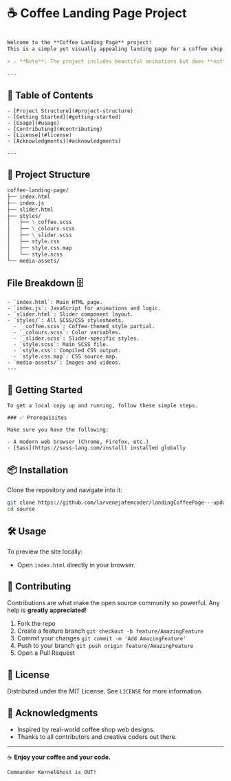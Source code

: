 # ☕ Coffee Landing Page Project

```markdown

Welcome to the **Coffee Landing Page** project!  
This is a simple yet visually appealing landing page for a coffee shop or brand.

> ⚠️ **Note**: The project includes beautiful animations but does **not** currently support responsive design.

---
```
## 📑 Table of Contents
```
- [Project Structure](#project-structure)
- [Getting Started](#getting-started)
- [Usage](#usage)
- [Contributing](#contributing)
- [License](#license)
- [Acknowledgments](#acknowledgments)

---
```
## 📁 Project Structure

```markdown
coffee-landing-page/
├── index.html
├── index.js
├── slider.html
├── styles/
│   ├── \_coffee.scss
│   ├── \_colours.scss
│   ├── \_slider.scss
│   ├── style.css
│   ├── style.css.map
│   └── style.scss
└── media-assets/
```


## File Breakdown 🗄️
````
- `index.html`: Main HTML page.
- `index.js`: JavaScript for animations and logic.
- `slider.html`: Slider component layout.
- `styles/`: All SCSS/CSS stylesheets.
  - `_coffee.scss`: Coffee-themed style partial.
  - `_colours.scss`: Color variables.
  - `_slider.scss`: Slider-specific styles.
  - `style.scss`: Main SCSS file.
  - `style.css`: Compiled CSS output.
  - `style.css.map`: CSS source map.
- `media-assets/`: Images and videos.
---
````
## 🚀 Getting Started
````
To get a local copy up and running, follow these simple steps.

### ✅ Prerequisites

Make sure you have the following:

- A modern web browser (Chrome, Firefox, etc.)
- [Sass](https://sass-lang.com/install) installed globally

````

## 📦 Installation

Clone the repository and navigate into it:
```sh
git clone https://github.com/larvenejafemcoder/landingCoffeePage---updatedLegacy.git
cd source
```

## 🛠️ Usage

To preview the site locally:

* Open `index.html` directly in your browser.

## 🤝 Contributing

Contributions are what make the open source community so powerful.
Any help is **greatly appreciated**!

1. Fork the repo
2. Create a feature branch
   `git checkout -b feature/AmazingFeature`
3. Commit your changes
   `git commit -m 'Add AmazingFeature'`
4. Push to your branch
   `git push origin feature/AmazingFeature`
5. Open a Pull Request


## 📄 License

Distributed under the MIT License.
See `LICENSE` for more information.


## 🙏 Acknowledgments

* Inspired by real-world coffee shop web designs.
* Thanks to all contributors and creative coders out there.

---

☕ **Enjoy your coffee and your code.**

```
Commander KernelGhost is OUT!
```
